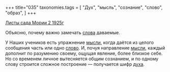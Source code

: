 +++
title="035"
taxonomies.tags = [
 "Дух",
 "мысль",
 "сознание",
 "слово",
 "образ",
]
+++

[Листы сада Мории 2 1925г](/agni/1925)

Объясню, почему важно замечать [слова](/tags/образ) даваемые.   

У Наших учеников есть упражнение [мысли](/tags/мысль), когда даётся из целого сообщения часть или одно [слово](/tags/слово). И, почуя направление [мысли](/tags/мысль), каждый дополнит по разумению своему, ощущая явление, более близкое себе. Но со временем личное вытесняется общим сознанием, и по одному слову строится сложное построение — получается шифр [духа](/tags/Дух).   

